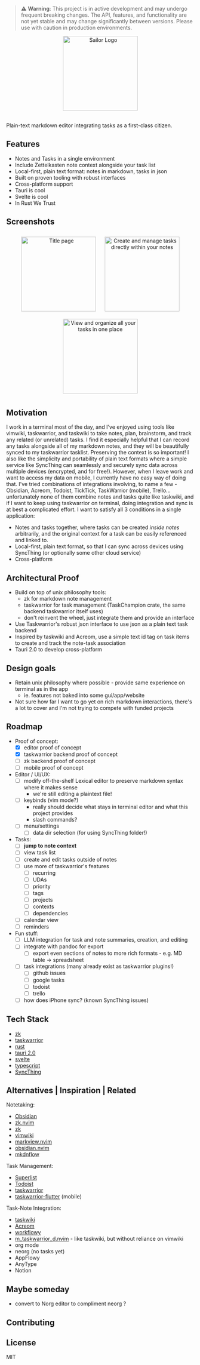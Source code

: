 > ⚠️ **Warning**: This project is in active development and may undergo frequent breaking changes. The API, features, and functionality are not yet stable and may change significantly between versions. Please use with caution in production environments.

<div align="center">
    <img src="assets/logo.png" alt="Sailor Logo" height="200">
</div>
<br>

Plain-text markdown editor integrating tasks as a first-class citizen.

## Features
- Notes and Tasks in a single environment
- Include Zettelkasten note context alongside your task list
- Local-first, plain text format: notes in markdown, tasks in json
- Built on proven tooling with robust interfaces
- Cross-platform support
- Tauri is cool
- Svelte is cool
- In Rust We Trust

## Screenshots
<div align="center">
    <img src="assets/screenshots/title_page.png" alt="Title page" height="200" style="margin: 10px;">
    <img src="assets/screenshots/note_with_tasks.png" alt="Create and manage tasks directly within your notes" height="200" style="margin: 10px;">
    <img src="assets/screenshots/tasklist_with_tasks.png" alt="View and organize all your tasks in one place" height="200" style="margin: 10px;">
</div>

## Motivation
I work in a terminal most of the day, and I've enjoyed using tools like vimwiki, taskwarrior, and taskwiki to take notes, plan, brainstorm, and track any related (or unrelated) tasks. I find it especially helpful that I can record any tasks alongside all of my markdown notes, and they will be beautifully synced to my taskwarrior tasklist. Preserving the context is so important! I also like the simplicity and portability of plain text formats where a simple service like SyncThing can seamlessly and securely sync data across multiple devices (encrypted, and for free!). However, when I leave work and want to access my data on mobile, I currently have no easy way of doing that. I've tried combinations of integrations involving, to name a few - Obsidian, Acreom, Todoist, TickTick, TaskWarrior (mobile), Trello... unfortunately none of them combine notes and tasks quite like taskwiki, and if I want to keep using taskwarrior on terminal, doing integration and sync is at best a complicated effort. I want to satisfy all 3 conditions in a single application:
- Notes and tasks together, where tasks can be created _inside notes_ arbitrarily, and the original context for a task can be easily referenced and linked to.
- Local-first, plain text format, so that I can sync across devices using SyncThing (or optionally some other cloud service)
- Cross-platform

## Architectural Proof
- Build on top of unix philosophy tools:
  - zk for markdown note management
  - taskwarrior for task management (TaskChampion crate, the same backend taskwarrior itself uses)
  - don't reinvent the wheel, just integrate them and provide an interface
- Use Taskwarrior's robust json interface to use json as a plain text task backend
- Inspired by taskwiki and Acreom, use a simple text id tag on task items to create and track the note-task association
- Tauri 2.0 to develop cross-platform

## Design goals
- Retain unix philosophy where possible - provide same experience on terminal as in the app 
  - ie. features not baked into some gui/app/website
- Not sure how far I want to go yet on rich markdown interactions, there's a lot to cover and I'm not trying to compete with funded projects

## Roadmap
- Proof of concept:
  - [x] editor proof of concept
  - [X] taskwarrior backend proof of concept
  - [ ] zk backend proof of concept
  - [ ] mobile proof of concept
- Editor / UI/UX:
  - [ ] modify off-the-shelf Lexical editor to preserve markdown syntax where it makes sense
    - we're still editing a plaintext file!
  - [ ] keybinds (vim mode?)
    - really should decide what stays in terminal editor and what this project provides
    - slash commands?
  - [ ] menu/settings
    - [ ] data dir selection (for using SyncThing folder!)
- Tasks:
  - [ ] **jump to note context**
  - [ ] view task list
  - [ ] create and edit tasks outside of notes
  - [ ] use more of taskwarrior's features
    - [ ] recurring
    - [ ] UDAs
    - [ ] priority
    - [ ] tags
    - [ ] projects
    - [ ] contexts
    - [ ] dependencies
  - [ ] calendar view
  - [ ] reminders
- Fun stuff:
  - [ ] LLM integration for task and note summaries, creation, and editing
  - [ ] integrate with pandoc for export
    - [ ] export even sections of notes to more rich formats - e.g. MD table -> spreadsheet
  - [ ] task integrations (many already exist as taskwarrior plugins!)
    - [ ] github issues
    - [ ] google tasks
    - [ ] todoist
    - [ ] trello
  - [ ] how does iPhone sync? (known SyncThing issues)

## Tech Stack
- [zk](https://github.com/zk-org/zk)
- [taskwarrior](https://taskwarrior.org/)
- [rust](https://www.rust-lang.org/)
- [tauri 2.0](https://tauri.app/)
- [svelte](https://svelte.dev/)
- [typescript](https://www.typescriptlang.org/)
- [SyncThing](https://syncthing.net/)

## Alternatives | Inspiration | Related
Notetaking:
- [Obsidian](https://obsidian.md/)
- [zk.nvim](https://github.com/zk-org/zk.nvim)
- [zk](https://github.com/zk-org/zk)
- [vimwiki](https://github.com/vimwiki/vimwiki)
- [markview.nvim](https://github.com/OXY2DEV/markview.nvim)
- [obsidian.nvim](https://github.com/epwalsh/obsidian.nvim)
- [mkdnflow](https://github.com/jakewvincent/mkdnflow.nvim)

Task Management:
- [Superlist](https://www.superlist.com)
- [Todoist](https://todoist.com/)
- [taskwarrior](https://taskwarrior.org/)
- [taskwarrior-flutter](https://github.com/CCExtractor/taskwarrior-flutter) (mobile)

Task-Note Integration:
- [taskwiki](https://github.com/tools-life/taskwiki)
- [Acreom](https://github.com/acreom/acreom)
- [workflowy](https://www.workflowy.com/)
- [m_taskwarrior_d.nvim](https://github.com/huantrinh1802/m_taskwarrior_d.nvim) - like taskwiki, but without reliance on vimwiki
- org mode
- neorg (no tasks yet)
- AppFlowy
- AnyType
- Notion

## Maybe someday
- convert to Norg editor to compliment neorg  ?

## Contributing

## License
MIT
